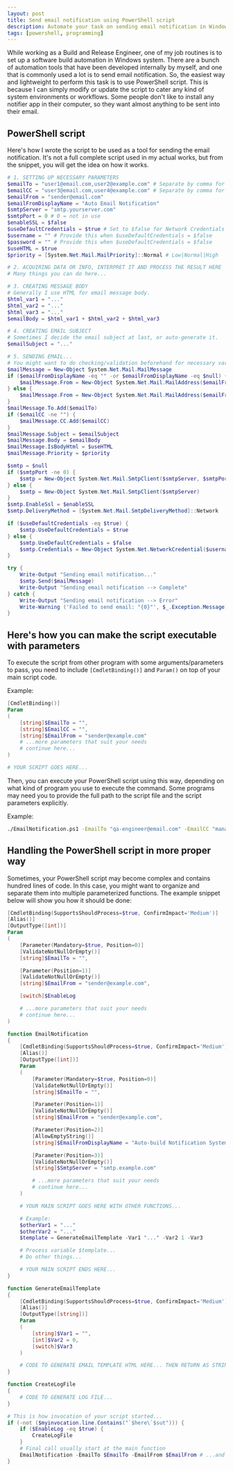 ```yaml
---
layout: post
title: Send email notification using PowerShell script
description: Automate your task on sending email notification in Windows system using PowerShell script and Windows SMTP Client.
tags: [powershell, programming]
---
```


While working as a Build and Release Engineer, one of my job routines is to set up a software build automation in Windows system. There are a bunch of automation tools that have been developed internally by myself, and one that is commonly used a lot is to send email notification. So, the easiest way and lightweight to perform this task is to use PowerShell script. This is because I can simply modify or update the script to cater any kind of system environments or workflows. Some people don't like to install any notifier app in their computer, so they want almost anything to be sent into their email.

## PowerShell script

Here's how I wrote the script to be used as a tool for sending the email notification. It's not a full complete script used in my actual works, but from the snippet, you will get the idea on how it works.

```powershell
# 1. SETTING UP NECESSARY PARAMETERS
$emailTo = "user1@email.com,user2@example.com" # Separate by comma for multiple email addresses
$emailCC = "user3@email.com,user4@example.com" # Separate by comma for multiple email addresses
$emailFrom = "sender@email.com"
$emailFromDisplayName = "Auto Email Notification"
$smtpServer = "smtp.yourserver.com"
$smtpPort = 0 # 0 = not in use
$enableSSL = $false
$useDefaultCredentials = $true # Set to $false for Network Credentials
$username = "" # Provide this when $useDefaultCredentials = $false
$password = "" # Provide this when $useDefaultCredentials = $false
$useHTML = $true
$priority = [System.Net.Mail.MailPriority]::Normal # Low|Normal|High

# 2. ACQUIRING DATA OR INFO, INTERPRET IT AND PROCESS THE RESULT HERE
# Many things you can do here...

# 3. CREATING MESSAGE BODY
# Generally I use HTML for email message body.
$html_var1 = "..."
$html_var2 = "..."
$html_var3 = "..."
$emailBody = $html_var1 + $html_var2 + $html_var3

# 4. CREATING EMAIL SUBJECT
# Sometimes I decide the email subject at last, or auto-generate it.
$emailSubject = "..."

# 5. SENDING EMAIL...
# You might want to do checking/validation beforehand for necessary variables
$mailMessage = New-Object System.Net.Mail.MailMessage
if ($emailFromDisplayName -eq "" -or $emailFromDisplayName -eq $null) {
    $mailMessage.From = New-Object System.Net.Mail.MailAddress($emailFrom)
} else {
    $mailMessage.From = New-Object System.Net.Mail.MailAddress($emailFrom, $emailFromDisplayName)
}
$mailMessage.To.Add($emailTo)
if ($emailCC -ne "") {
    $mailMessage.CC.Add($emailCC)
}
$mailMessage.Subject = $emailSubject
$mailMessage.Body = $emailBody
$mailMessage.IsBodyHtml = $useHTML
$mailMessage.Priority = $priority

$smtp = $null
if ($smtpPort -ne 0) {
    $smtp = New-Object System.Net.Mail.SmtpClient($smtpServer, $smtpPort)
} else {
    $smtp = New-Object System.Net.Mail.SmtpClient($smtpServer)
}
$smtp.EnableSsl = $enableSSL
$smtp.DeliveryMethod = [System.Net.Mail.SmtpDeliveryMethod]::Network

if ($useDefaultCredentials -eq $true) {
    $smtp.UseDefaultCredentials = $true
} else {
    $smtp.UseDefaultCredentials = $false
    $smtp.Credentials = New-Object System.Net.NetworkCredential($username, $password)
}

try {
    Write-Output "Sending email notification..."
    $smtp.Send($mailMessage)
    Write-Output "Sending email notification --> Complete"
} catch {
    Write-Output "Sending email notification --> Error"
    Write-Warning ('Failed to send email: "{0}"', $_.Exception.Message)
}
```

## Here's how you can make the script executable with parameters

To execute the script from other program with some arguments/parameters to pass, you need to include `[CmdletBinding()]` and `Param()` on top of your main script code.

Example:

```powershell
[CmdletBinding()]
Param
(
    [string]$EmailTo = "",
    [string]$EmailCC = "",
    [string]$EmailFrom = "sender@example.com"
    # ...more parameters that suit your needs
    # continue here...
)

# YOUR SCRIPT GOES HERE...
```

Then, you can execute your PowerShell script using this way, depending on what kind of program you use to execute the command. Some programs may need you to provide the full path to the script file and the script parameters explicitly.

Example:

```sh
./EmailNotification.ps1 -EmailTo "qa-engineer@email.com" -EmailCC "manager@email.com" ...
```

## Handling the PowerShell script in more proper way

Sometimes, your PowerShell script may become complex and contains hundred lines of code. In this case, you might want to organize and separate them into multiple parameterized functions. The example snippet below will show you how it should be done:

```powershell
[CmdletBinding(SupportsShouldProcess=$true, ConfirmImpact='Medium')]
[Alias()]
[OutputType([int])]
Param
(
    [Parameter(Mandatory=$true, Position=0)]
    [ValidateNotNullOrEmpty()]
    [string]$EmailTo = "",

    [Parameter(Position=1)]
    [ValidateNotNullOrEmpty()]
    [string]$EmailFrom = "sender@example.com",

    [switch]$EnableLog

    # ...more parameters that suit your needs
    # continue here...
)

function EmailNotification
{
    [CmdletBinding(SupportsShouldProcess=$true, ConfirmImpact='Medium')]
    [Alias()]
    [OutputType([int])]
    Param
    (
        [Parameter(Mandatory=$true, Position=0)]
        [ValidateNotNullOrEmpty()]
        [string]$EmailTo = "",

        [Parameter(Position=1)]
        [ValidateNotNullOrEmpty()]
        [string]$EmailFrom = "sender@example.com",

        [Parameter(Position=2)]
        [AllowEmptyString()]
        [string]$EmailFromDisplayName = "Auto-build Notification System",

        [Parameter(Position=3)]
        [ValidateNotNullOrEmpty()]
        [string]$SmtpServer = "smtp.example.com"

        # ...more parameters that suit your needs
        # continue here...
    )

    # YOUR MAIN SCRIPT GOES HERE WITH OTHER FUNCTIONS...

    # Example:
    $otherVar1 = "..."
    $otherVar2 = "..."
    $template = GenerateEmailTemplate -Var1 "..." -Var2 1 -Var3

    # Process variable $template...
    # Do other things...

    # YOUR MAIN SCRIPT ENDS HERE...
}

function GenerateEmailTemplate
{
    [CmdletBinding(SupportsShouldProcess=$true, ConfirmImpact='Medium')]
    [Alias()]
    [OutputType([string])]
    Param
    (
        [string]$Var1 = "",
        [int]$Var2 = 0,
        [switch]$Var3
    )

    # CODE TO GENERATE EMAIL TEMPLATE HTML HERE... THEN RETURN AS STRING.
}

function CreateLogFile
{
    # CODE TO GENERATE LOG FILE...
}

# This is how invocation of your script started...
if (-not ($myinvocation.line.Contains("`$here\`$sut"))) {
    if ($EnableLog -eq $true) {
        CreateLogFile
    }
    # Final call usually start at the main function
    EmailNotification -EmailTo $EmailTo -EmailFrom $EmailFrom # ...and more parameters here...
}
```